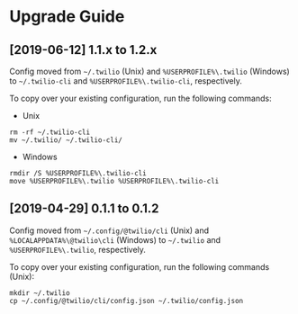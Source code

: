 # Upgrade Guide

[2019-06-12] 1.1.x to 1.2.x
---------------------------

Config moved from `~/.twilio` (Unix) and `%USERPROFILE%\.twilio` (Windows) to `~/.twilio-cli` and `%USERPROFILE%\.twilio-cli`, respectively.

To copy over your existing configuration, run the following commands:

* Unix
```
rm -rf ~/.twilio-cli
mv ~/.twilio/ ~/.twilio-cli/
```

* Windows
```
rmdir /S %USERPROFILE%\.twilio-cli
move %USERPROFILE%\.twilio %USERPROFILE%\.twilio-cli
```

[2019-04-29] 0.1.1 to 0.1.2
----------------------------

Config moved from `~/.config/@twilio/cli` (Unix) and `%LOCALAPPDATA%\@twilio\cli` (Windows) to `~/.twilio` and `%USERPROFILE%\.twilio`, respectively.

To copy over your existing configuration, run the following commands (Unix):
```
mkdir ~/.twilio
cp ~/.config/@twilio/cli/config.json ~/.twilio/config.json
```

##

